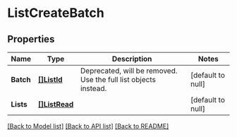 # ListCreateBatch

## Properties
Name | Type | Description | Notes
------------ | ------------- | ------------- | -------------
**Batch** | [**[]ListId**](list_id.md) | Deprecated, will be removed. Use the full list objects instead. | [default to null]
**Lists** | [**[]ListRead**](list_read.md) |  | [default to null]

[[Back to Model list]](../README.md#documentation-for-models) [[Back to API list]](../README.md#documentation-for-api-endpoints) [[Back to README]](../README.md)

